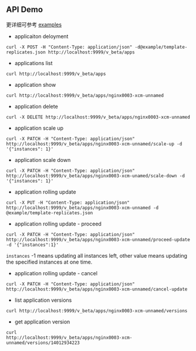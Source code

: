 ## API Demo

更详细可参考 [examples](https://github.com/Dataman-Cloud/swan/tree/master/api-test)


+ applicaiton deloyment
```
curl -X POST -H "Content-Type: application/json" -d@example/template-replicates.json http://localhost:9999/v_beta/apps
```

+ applications list
```
curl http://localhost:9999/v_beta/apps
```

+ application show
```
curl http://localhost:9999/v_beta/apps/nginx0003-xcm-unnamed
```

+ application delete
```
curl -X DELETE http://localhost:9999/v_beta/apps/nginx0003-xcm-unnamed
```

+ application scale up
```
curl -X PATCH -H "Content-Type: application/json" http://localhost:9999/v_beta/apps/nginx0003-xcm-unnamed/scale-up -d '{"instances": 1}'
```

+ application scale down
```
curl -X PATCH -H "Content-Type: application/json" http://localhost:9999/v_beta/apps/nginx0003-xcm-unamed/scale-down -d '{"instances": 1}'
```

+ application rolling update
```
curl -X PUT -H "Content-Type: application/json"  http://localhost:9999/v_beta/apps/nginx0003-xcm-unnamed -d @example/template-replicates.json
```

+ application rolling update - proceed
```
curl -X PATCH -H "Content-Type: application/json"  http://localhost:9999/v_beta/apps/nginx0003-xcm-unnamed/proceed-update -d '{"instances":1}'
```

`instances` -1 means updating all instances left, other value means updating the specified instances at one time.

+ application rolling update - cancel
```
curl -X PATCH -H "Content-Type: application/json"  http://localhost:9999/v_beta/apps/nginx0003-xcm-unnamed/cancel-update
```

+ list application versions
```
curl http://localhost:9999/v_beta/apps/nginx0003-xcm-unnamed/versions
```

+ get application version
```
curl
http://localhost:9999/v_beta/apps/nginx0003-xcm-unnamed/versions/14012934223
```
